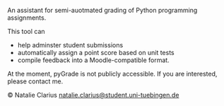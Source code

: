 An assistant for semi-auotmated grading of Python programming assignments.  

This tool can
  - help adminster student submissions  
  - automatically assign a point score based on unit tests  
  - compile feedback into a Moodle-compatible format.

At the moment, pyGrade is not publicly accessible. If you are interested, please contact me.

© Natalie Clarius <natalie.clarius@student.uni-tuebingen.de>  
